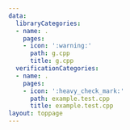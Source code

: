 ```yaml
---
data:
  libraryCategories:
  - name: .
    pages:
    - icon: ':warning:'
      path: g.cpp
      title: g.cpp
  verificationCategories:
  - name: .
    pages:
    - icon: ':heavy_check_mark:'
      path: example.test.cpp
      title: example.test.cpp
layout: toppage
---
```

